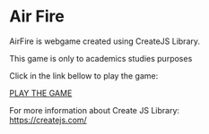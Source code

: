 <h1> Air Fire</h1>


<p>AirFire is webgame created using CreateJS Library. </p>

<p>This game is only to academics studies purposes</p>


Click in the link bellow to play the game:

[PLAY THE GAME ](http://airfire.azurewebsites.net)



For more information about Create JS Library:</br> 
https://createjs.com/
